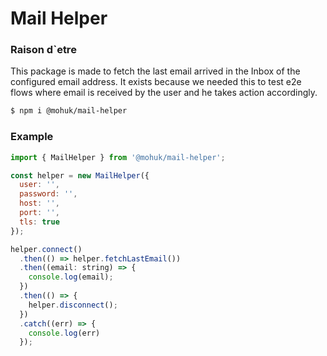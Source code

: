 # Mail Helper

### Raison d`etre

This package is made to fetch the last email arrived in the Inbox of the configured email address. It exists because we needed this to test e2e flows where email is received by the user and he takes action accordingly.

```bash
$ npm i @mohuk/mail-helper
```

### Example

```js
import { MailHelper } from '@mohuk/mail-helper';

const helper = new MailHelper({
  user: '',
  password: '',
  host: '',
  port: '',
  tls: true
});

helper.connect()
  .then(() => helper.fetchLastEmail())
  .then((email: string) => {
    console.log(email);
  })
  .then(() => {
    helper.disconnect();
  })
  .catch((err) => {
    console.log(err)
  });
```
